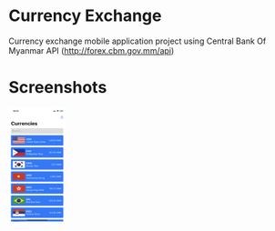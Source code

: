 # Currency Exchange
Currency exchange mobile application project using Central Bank Of Myanmar API (http://forex.cbm.gov.mm/api)

# Screenshots

<p float="left">
  <img src="Screenshots/currency-ios-1.png"  width="100" height="200">
</p>
